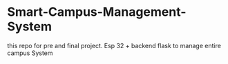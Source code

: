 # Smart-Campus-Management-System
this repo for pre and final project. Esp 32 + backend flask to manage entire campus System
